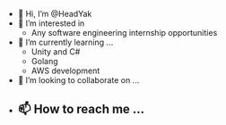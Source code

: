 - 👋 Hi, I’m @HeadYak
- 👀 I’m interested in 
  - Any software engineering internship opportunities
- 🌱 I’m currently learning ...
  - Unity and C# 
  - Golang
  - AWS development
- 💞️ I’m looking to collaborate on ...
- 📫 How to reach me ...
  - 
<!---
HeadYak/HeadYak is a ✨ special ✨ repository because its `README.md` (this file) appears on your GitHub profile.
You can click the Preview link to take a look at your changes.
--->
